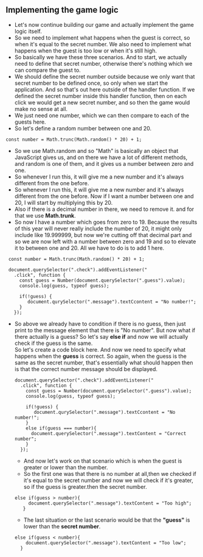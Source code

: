 ## Implementing the game logic

- Let's now continue building our game and actually implement the game logic itself.
- So we need to implement what happens when the guest is correct, so when it's equal to the secret number. We also need to implement what happens when the guest is too low or when it's still high.
- So basically we have these three scenarios. And to start, we actually need to define that secret number, otherwise there's nothing which we can compare the guest to.
- We should define the secret number outside because we only want that secret number to be defined once, so only when we start the application. And so that's out here outside of the handler function. If we defined the secret number inside this handler function, then on each click we would get a new secret number, and so then the game would make no sense at all.
- We just need one number, which we can then compare to each of the guests here. 
- So let's define a random number between one and 20.

```
const number = Math.trunc(Math.random() * 20) + 1;
```
- So we use Math.random and so "Math" is basically an object that JavaScript gives us, and on there we have a lot of different methods, and random is one of them, and it gives us a number between zero and one.
- So whenever I run this, it will give me a new number and it's always different from the one before.
- So whenever I run this, it will give me a new number and it's always different from the one before. Now if I want a number between one and 20, I will start by multiplying this by 20.
- Also if there is a decimal number in there, we need to remove it.
 and for that we use **Math.trunk**.
- So now I have a number which goes from zero to 19. Because the results of this year will never really include the number of 20, it might only include like 19.999999, but now we're cutting off that decimal part and so we are now left with a number between zero and 19 and so to elevate it to between one and 20. All we have to do is to add 1 here.

 ```
  const number = Math.trunc(Math.random() * 20) + 1;

  document.querySelector(".check").addEventListener("
    .click", function {
      const guess = Number(document.querySelector(".guess").value);
      console.log(guess, typeof guess);

      if(!guess) {
         document.qurySelector(".message").textCcontent = "No number!";
      }
    }); 
```

- So above we already have to condition if there is no guess, then just print to the message element that there is "No number".  But now what if there actually is a guess? So let's say **else if** and now we will actually check if the guess is the same.   
  So let's create a code block here. And now we need to specify what happens when the **guess** is correct. So again, when the guess is the same as the secret number, that's essentially what should happen then is that the correct number message should be displayed. 

  ```
  document.querySelector(".check").addEventListener("
    .click", function {
      const guess = Number(document.querySelector(".guess").value);
      console.log(guess, typeof guess);

      if(!guess) {
         document.qurySelector(".message").textCcontent = "No number!";
      }
      else if(guess === number){
        document.querySelector(".message").textContent = "Correct number";
      }
    }); 
    ```
  
    - And now let's work on that scenario which is when the guest is greater or lower than the number.
    - So the first one was that there is no number at all,then we checked if it's equal to the secret number and now we will check if it's greater, so if the guess is greater.then the secret number.
   ```
   else if(guess > number){
        document.querySelector(".message").textContent = "Too high";
      }
  ```

    - The last situation or the last scenario would be that the **"guess"** is lower than the **secret number**. 

    ```
   else if(guess < number){
        document.querySelector(".message").textContent = "Too low";
      }
  ```  
